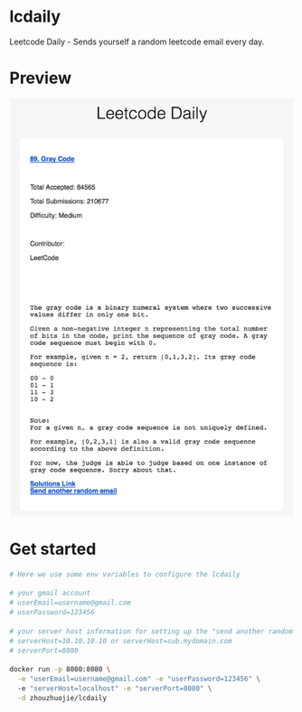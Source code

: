 # lcdaily
Leetcode Daily - Sends yourself a random leetcode email every day.

# Preview
<p align="center">
  <img src="images/demo.png" width="500"/>
</p>

# Get started
```bash
# Here we use some env variables to configure the lcdaily

# your gmail account
# userEmail=username@gmail.com
# userPassword=123456

# your server host information for setting up the "send another random question" url
# serverHost=10.10.10.10 or serverHost=sub.mydomain.com
# serverPort=8080

docker run -p 8080:8080 \
  -e "userEmail=username@gmail.com" -e "userPassword=123456" \ 
  -e "serverHost=localhost" -e "serverPort=8080" \
  -d zhouzhuojie/lcdaily
```
